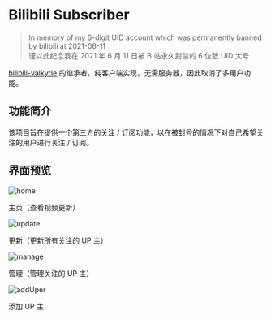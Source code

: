 # Bilibili Subscriber

> In memory of my 6-digit UID account which was permanently banned by bilibili at 2021-06-11  
> 谨以此纪念我在 2021 年 6 月 11 日被 B 站永久封禁的 6 位数 UID 大号

[bilibili-valkyrie](https://github.com/bilibili-valkyrie/bilibili-valkyrie) 的继承者。纯客户端实现，无需服务器，因此取消了多用户功能。

## 功能简介

该项目旨在提供一个第三方的关注 / 订阅功能，以在被封号的情况下对自己希望关注的用户进行关注 / 订阅。

## 界面预览

![home](previews/home.png)

主页（查看视频更新）

![update](previews/update.png)

更新（更新所有关注的 UP 主）

![manage](previews/manage.png)

管理（管理关注的 UP 主）

![addUper](previews/addUper.png)

添加 UP 主
